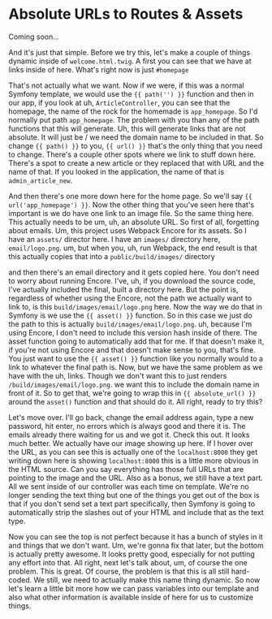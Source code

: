 # Absolute URLs to Routes & Assets

Coming soon...

And it's just that
simple. Before we try this, let's make a couple of things dynamic inside of
`welcome.html.twig`. A first you can see that we have at links inside of here. What's right
now is just `#homepage`

That's not actually what we want. Now if we were, if this was a normal Symfony
template, we would use the `{{ path('') }}` function and then in our app, if you look at uh,
`ArticleController`, you can see that the homepage, the name of the rock for the
homemade is `app_homepage`. So I'd normally put path `app_homepage`. The problem
with you than any of the path functions that this will generate. Uh, this will
generate links that are not absolute. It will just be / we need the domain name to be
included in that. So change `{{ path() }}` to you, `{{ url() }}` that's the only thing that you need to
change. There's a couple other spots where we link to stuff down here. There's a spot
to create a new article or they replaced that with URL and the name of that. If you
looked in the application, the name of that is `admin_article_new`.

And then there's one more down here for the home page. So we'll say
`{{ url('app_homepage') }}`. Now the other thing that you've seen here that's important is we do
have one link to an image file. So the same thing here. This actually needs to be um,
uh, an absolute URL. So first of all, forgetting about emails. Um, this project uses
Webpack Encore for its assets. So I have an `assets/` director here. I have an `images/`
directory here, `email/logo.png`. um, but when you, uh, run Webpack, the end
result is that this actually copies that into a `public/build/images/` directory

and then there's an email directory and it gets copied here. You don't need to worry
about running Encore. I've, uh, if you download the source code, I've actually
included the final, built a directory here. But the point is, regardless of whether
using the Encore, not the path we actually want to link to, is this
`build/images/email/logo.png` here. Now the way we do that in Symfony is we use the
`{{ asset() }}` function. So in this case we just do the path to this is actually
`build/images/email/logo.png`. uh, because I'm using Encore, I don't need to include this
version hash inside of there. The asset function going to automatically add that for
me. If that doesn't make it, if you're not using Encore and that doesn't make sense
to you, that's fine. You just want to use the `{{ asset() }}` function like you normally would
to a link to whatever the final path is. Now, but we have the same problem as we have
with the uh, links. Though we don't want this to just renders
`/build/images/email/logo.png`. we want this to include the domain name in front of it. So to
get that, we're going to wrap this in `{{ absolute_url() }}` around the `asset()` function
and that should do it. All right, ready to try this?

Let's move over. I'll go back, change the email address again, type a new password,
hit enter, no errors which is always good and there it is. The emails already there
waiting for us and we got it. Check this out. It looks much better. We actually have
our image showing up here. If I hover over the URL, as you can see this is actually
one of the `localhost:8000` they get writing down here is showing `localhost:8000`
this is a little more obvious in the HTML source. Can you say everything has
those full URLs that are pointing to the image and the URL. Also as a bonus, we still
have a text part. All we sent inside of our controller was each time on template.
We're no longer sending the text thing but one of the things you get out of the box
is that if you don't send set a text part specifically, then Symfony is going to
automatically strip the slashes out of your HTML and include that as the text type.

Now you can see the top is not perfect because it has a bunch of styles in it and
things that we don't want. Um, we're gonna fix that later, but the bottom is actually
pretty awesome. It looks pretty good, especially for not putting any effort into
that. All right, next let's talk about, um, of course the one problem. This is great.
Of course, the problem is that this is all still hard-coded. We still, we need to
actually make this name thing dynamic. So now let's learn a little bit more how we
can pass variables into our template and also what other information is available
inside of here for us to customize things.
